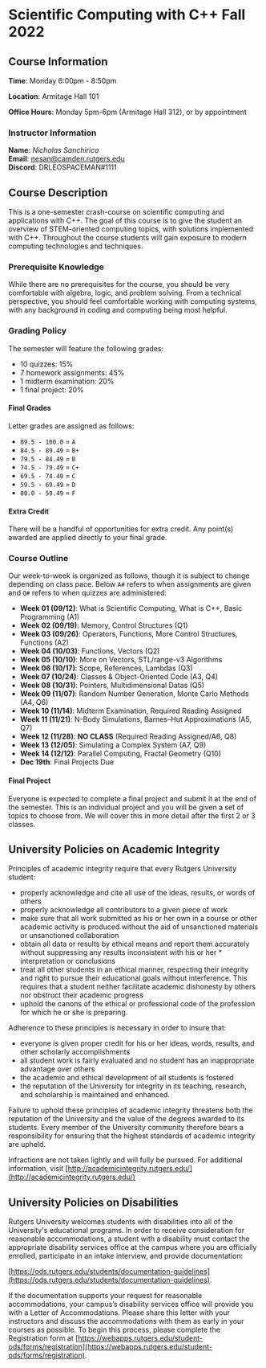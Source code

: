 # Scientific Computing with C++ Fall 2022

## Course Information

**Time**: Monday 6:00pm - 8:50pm

**Location**: Armitage Hall 101

**Office Hours**: Monday 5pm-6pm (Armitage Hall 312), or by appointment

### Instructor Information

**Name**: *Nicholas Sanchirico*  
**Email**: nesan@camden.rutgers.edu  
**Discord**: DRLEOSPACEMAN#1111

## Course Description

This is a one-semester crash-course on scientific computing and applications with C++. The goal of this course is to give the student an overview of STEM-oriented computing topics, with solutions implemented with C++. Throughout the course students will gain exposure to modern computing technologies and techniques.

### Prerequisite Knowledge

While there are no prerequisites for the course, you should be very comfortable with algebra, logic, and problem solving. From a technical perspective, you should feel comfortable working with computing systems, with any background in coding and computing being most helpful.

### Grading Policy

The semester will feature the following grades:

* 10 quizzes: 15%
* 7 homework assignments: 45%
* 1 midterm examination: 20%
* 1 final project: 20%

#### Final Grades

Letter grades are assigned as follows:

* `89.5 - 100.0` = `A`
* `84.5 - 89.49` = `B+`
* `79.5 - 84.49` = `B`
* `74.5 - 79.49` = `C+`
* `69.5 - 74.49` = `C`
* `59.5 - 69.49` = `D`
* `00.0 - 59.49` = `F`

#### Extra Credit

There will be a handful of opportunities for extra credit. Any point(s) awarded are applied directly to your final grade.

### Course Outline

Our week-to-week is organized as follows, though it is subject to change depending on class pace. Below `A#` refers to when assignments are given and `Q#` refers to when quizzes are administered:

* **Week 01 (09/12)**: What is Scientific Computing, What is C++, Basic Programming (A1)
* **Week 02 (09/19)**: Memory, Control Structures (Q1)
* **Week 03 (09/26)**: Operators, Functions, More Control Structures, Functions (A2)
* **Week 04 (10/03)**: Functions, Vectors (Q2)
* **Week 05 (10/10)**: More on Vectors, STL/range-v3 Algorithms
* **Week 06 (10/17)**: Scope, References, Lambdas (Q3)
* **Week 07 (10/24)**: Classes & Object-Oriented Code (A3, Q4)
* **Week 08 (10/31)**: Pointers, Multidimensional Datas (Q5)
* **Week 09 (11/07)**: Random Number Generation, Monte Carlo Methods (A4, Q6)
* **Week 10 (11/14)**: Midterm Examination, Required Reading Assigned
* **Week 11 (11/21)**: N-Body Simulations, Barnes–Hut Approximations (A5, Q7)
* **Week 12 (11/28)**: **NO CLASS** (Required Reading Assigned/A6, Q8)
* **Week 13 (12/05)**: Simulating a Complex System (A7, Q9)
* **Week 14 (12/12)**: Parallel Computing, Fractal Geometry (Q10)
* **Dec 19th**: Final Projects Due

#### Final Project

Everyone is expected to complete a final project and submit it at the end of the semester. This is an individual project and you will be given a set of topics to choose from. We will cover this in more detail after the first 2 or 3 classes.

## University Policies on Academic Integrity

Principles of academic integrity require that every Rutgers University student:

* properly acknowledge and cite all use of the ideas, results, or words of others
* properly acknowledge all contributors to a given piece of work
* make sure that all work submitted as his or her own in a course or other academic activity is produced without the aid of unsanctioned materials or unsanctioned collaboration
* obtain all data or results by ethical means and report them accurately without suppressing any results inconsistent with his or her * interpretation or conclusions
* treat all other students in an ethical manner, respecting their integrity and right to pursue their educational goals without interference. This requires that a student neither facilitate academic dishonesty by others nor obstruct their academic progress
* uphold the canons of the ethical or professional code of the profession for which he or she is preparing.

Adherence to these principles is necessary in order to insure that:

* everyone is given proper credit for his or her ideas, words, results, and other scholarly accomplishments
* all student work is fairly evaluated and no student has an inappropriate advantage over others
* the academic and ethical development of all students is fostered
* the reputation of the University for integrity in its teaching, research, and scholarship is maintained and enhanced.

Failure to uphold these principles of academic integrity threatens both the reputation of the University and the value of the degrees awarded to its students. Every member of the University community therefore bears a responsibility for ensuring that the highest standards of academic integrity are upheld.

Infractions are not taken lightly and will fully be pursued. For additional information, visit [http://academicintegrity.rutgers.edu/](http://academicintegrity.rutgers.edu/)

## University Policies on Disabilities

Rutgers University welcomes students with disabilities into all of the University's educational programs. In order to receive consideration for reasonable accommodations, a student with a disability must contact the appropriate disability services office at the campus where you are officially enrolled, participate in an intake interview, and provide documentation:

[https://ods.rutgers.edu/students/documentation-guidelines](https://ods.rutgers.edu/students/documentation-guidelines).

If the documentation supports your request for reasonable accommodations, your campus’s disability services office will provide you with a Letter of Accommodations. Please share this letter with your instructors and discuss the accommodations with them as early in your courses as possible. To begin this process, please complete the Registration form at [https://webapps.rutgers.edu/student-ods/forms/registration](https://webapps.rutgers.edu/student-ods/forms/registration).
